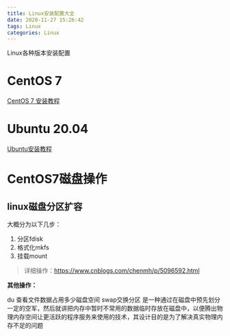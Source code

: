 ```yaml
---
title: Linux安装配置大全
date: 2020-11-27 15:26:42
tags: Linux
categories: Linux
---
```


Linux各种版本安装配置

<!--more-->

# CentOS 7 

[CentOS 7 安装教程](https://mp.weixin.qq.com/s?__biz=MzUxNjg4NDEzNA==&mid=2247488461&idx=1&sn=3199f4d7f6854ab450a088135122d2ff&chksm=f9a1c004ced64912098b6e1b1d4406dbcc8858a6fc7b9d9e76196e33f28b613f940dd6d682dc&sessionid=1606460612&scene=126&clicktime=1606460870&enterid=1606460870&ascene=3&devicetype=android-27&version=2700143f&nettype=3gnet&abtest_cookie=AAACAA%3D%3D&lang=zh_CN&exportkey=A%2F6Xg4qYU%2FwWCE0t8HkjwzY%3D&pass_ticket=Mq6%2FQAWSPqK%2FgoRY6hwN80HcANi%2FWrcs4QkV5e%2BUTRSlviV9nk6vBi1LDmOauhub&wx_header=1)



# Ubuntu 20.04

[Ubuntu安装教程](https://mp.weixin.qq.com/s/vkLZ_3Jp4HdQ8PDIMYsGEw)



# CentOS7磁盘操作

## linux磁盘分区扩容

大概分为以下几步：

1. 分区fdisk
2. 格式化mkfs
3. 挂载mount

> 详细操作：https://www.cnblogs.com/chenmh/p/5096592.html



**其他操作：**

du 查看文件数据占用多少磁盘空间
swap交换分区 是一种通过在磁盘中预先划分一定的空军，然后就讲把内存中暂时不常用的数据临时存放在磁盘中，以便腾出物理内存空间让更活跃的程序服务来使用的技术，其设计目的是为了解决真实物理内存不足的问题